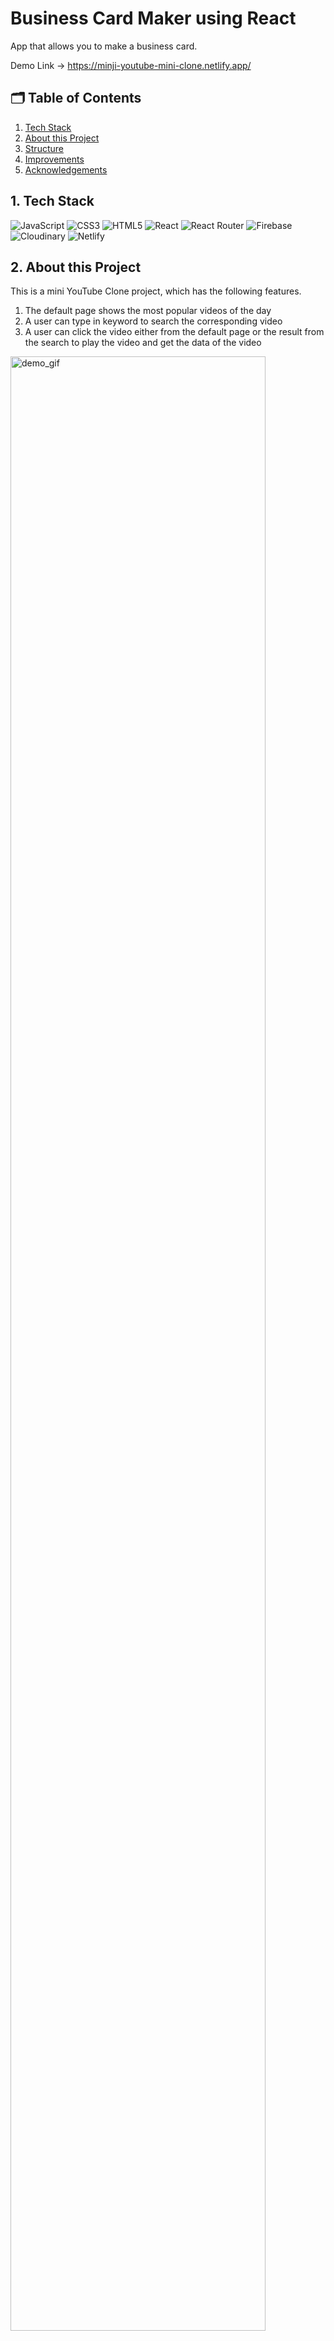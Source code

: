 # Business Card Maker using React

App that allows you to make a business card.

Demo Link → https://minji-youtube-mini-clone.netlify.app/

## 🗂 Table of Contents

1. [Tech Stack](#1-tech-stack)
2. [About this Project](#2-about-this-project)
3. [Structure](#3-structure)
4. [Improvements](#4-improvements)
5. [Acknowledgements](#5-acknowledgements)

## 1. Tech Stack

<img alt="JavaScript" src="https://img.shields.io/badge/javascript%20-%23323330.svg?&style=for-the-badge&logo=javascript&logoColor=%23F7DF1E"/> <img alt="CSS3" src="https://img.shields.io/badge/css3%20-%231572B6.svg?&style=for-the-badge&logo=css3&logoColor=white"/> <img alt="HTML5" src="https://img.shields.io/badge/html5%20-%23E34F26.svg?&style=for-the-badge&logo=html5&logoColor=white"/> <img alt="React" src="https://img.shields.io/badge/react%20-%2320232a.svg?&style=for-the-badge&logo=react&logoColor=%2361DAFB"/> <img alt="React Router" src ="https://img.shields.io/badge/react router-CA4245.svg?&style=for-the-badge&logo=reactrouter&logoColor=white"/> <img alt="Firebase" src ="https://img.shields.io/badge/Firebase-FFCA28.svg?&style=for-the-badge&logo=firebase&logoColor=white"/> <img alt="Cloudinary" src ="https://img.shields.io/badge/Cloudinary-3448c5.svg?&style=for-the-badge&logo=cloudinary&logoColor=white"/> <img alt="Netlify" src ="https://img.shields.io/badge/Netlify-00c7b7.svg?&style=for-the-badge&logo=netlify&logoColor=white"/>

## 2. About this Project

This is a mini YouTube Clone project, which has the following features.

1. The default page shows the most popular videos of the day
2. A user can type in keyword to search the corresponding video
3. A user can click the video either from the default page or the result from the search to play the video and get the data of the video

<img width="90%" alt="demo_gif" src="/public/images/readme/youtube_demo.gif">

### 🏠 Default Page

<div>
<img width="45%" alt="default_large_screen" src="/public/images/readme/default_mac.png"> 
<img width="45%" alt="default_mid_size_screen" src="/public/images/readme/default_mac_smaller.png">
</div>

<div>
<img width="45%" alt="default_ipad_screen" src="/public/images/readme/default_ipad.png"> 
<img width="45%" alt="default_small_screen" src="/public/images/readme/default_small.png">
</div>

- Receive data from the YouTube API using Postman to display the channel thumbnail, title, channel name, uploaded date of the most popular video as of today
- The number of videos displayed gets adjusted according to the screen size - Responsive design.

### 🔎 Search Page

<div>
<img width="45%" alt="search_mac" src="/public/images/readme/search_mac.png"> 
<img width="45%" alt="search_smaller" src="/public/images/readme/search_smaller.png">
</div>

- When the user types in keywords in the search bar, the application will display the corresponding videos using YouTube API.

### 📼 Play Video Page

<div>
<img width="45%" alt="play_mac" src="/public/images/readme/play_mac.png"> 
<img width="45%" alt="play_smaller" src="/public/images/readme/play_smaller.png">
</div>

- When the user clicks a thumbnail on the searched list, the page will display the video and the metadata that corresponds the videoid.

## 3. Structure

Demo Link → https://minji-youtube-mini-clone.netlify.app/

### 🏠 Default page - Most popular videos

<div>
<img width="100%" alt="default_structure" src="/public/images/readme/default_structure.png">
</div>

1. When the <em>App</em> component gets mounted, it will get the most popular videos using YouTube API stored in <em>youtube.js</em> and <em>.env</em>.
2. The <em>App</em> component will send props to <em>video list</em> and <em>video item</em> component (including number 3).
3. It will render the <em>video items</em> component in <em>video list</em> component.

### 🔎 Search Page

<div>
<img width="100%" alt="keyword_structure" src="/public/images/readme/keyword_structure.png">
</div>

1. The <em>App</em> component receives the keyword When the user types the keyword in the search input bar.
2. The <em>App</em> state gets changed.
3. Using the class function in <em>youtube.js</em>, it will get the corresponding videos.
4. It will update the <em>video list</em> component.
5. Then, it will render the <em>video item</em> component.

### 📼 Play Video Page

<div>
<img width="100%" alt="play_structure" src="/public/images/readme/play_structure.png">
</div>

1. The user clicks one of the video item.
2. The <em>App</em> component's state gets changed.
3. Using the class function in <em>youtube.js</em>, it will get the corresponding video url.
4. It will update the <em>play video</em> component.
5. Then, it will render the video

## 4. Improvements

Some of the features I would like to work on in the future are 1) infinite scroll function on the default page 2) channel label image on the side of channel title and uploaded date 3) the comments/ number of likes and dislikes/ number of subscribers 4) light and dark mode 5) the loading spinner and much more!

## 5. Acknowledgements

- YouTube Data API
- Dream Coding

